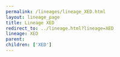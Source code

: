 ```yaml
---
permalink: /lineages/lineage_XED.html
layout: lineage_page
title: Lineage XED
redirect_to: ../lineage.html?lineage=XED
lineage: XED
parent: 
children: ['XED']
---
```

